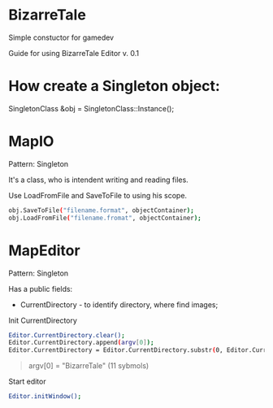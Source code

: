 # BizarreTale
Simple constuctor for gamedev

Guide for using BizarreTale Editor v. 0.1

# How create a Singleton object:
SingletonClass &obj = SingletonClass::Instance();

# MapIO
Pattern: Singleton

It's a class, who is intendent writing and reading files.

Use LoadFromFile and SaveToFile to using his scope.
```sh
obj.SaveToFile("filename.format", objectContainer);
obj.LoadFromFile("filename.fromat", objectContainer);
```
# MapEditor
Pattern: Singleton

Has a public fields:
- CurrentDirectory - to identify directory, where find images;

Init CurrentDirectory
```sh
Editor.CurrentDirectory.clear();
Editor.CurrentDirectory.append(argv[0]);
Editor.CurrentDirectory = Editor.CurrentDirectory.substr(0, Editor.CurrentDirectory.size() - 11);
```
> argv[0] = "BizarreTale" (11 sybmols)

Start editor
```sh
Editor.initWindow();
```
